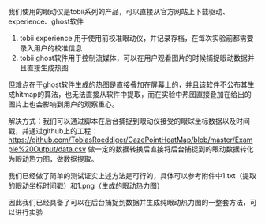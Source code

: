 我们使用的眼动仪是tobii系列的产品，可以直接从官方网站上下载驱动、experience、ghost软件

1. tobii experience 用于使用前校准眼动仪，并记录存档，在每次实验前都需要录入用户的校准信息
2. tobii ghost软件用于控制流媒体，可以在用户观看图片的时候捕捉眼动数据并且直接生成热图

但难点在于ghost软件生成的热图是直接叠加在屏幕上的，并且该软件不公布其生成hitmap的算法，也无法直接从软件中提取，而在实验中热图直接叠加在给出的图片上也会影响到用户的观察重心。

解决方式：我们可以通过脚本在后台捕捉到眼动仪接受的眼球坐标数据以及时间戳，并通过github上的工程：https://github.com/TobiasRoeddiger/GazePointHeatMap/blob/master/Example%20Output/data.csv 做一定的数据转换后直接将后台捕捉到的眼动数据转化为眼动热力图，做数据提取。

我们已经做了简单的测试证实上述方法是可行的，具体可以参考附件中1.txt（提取的眼动坐标时间戳）和1.png（生成的眼动热力图）

因此我们已经具备了可以在后台捕捉到数据并生成纯眼动热力图的一整套方法，可以进行实验